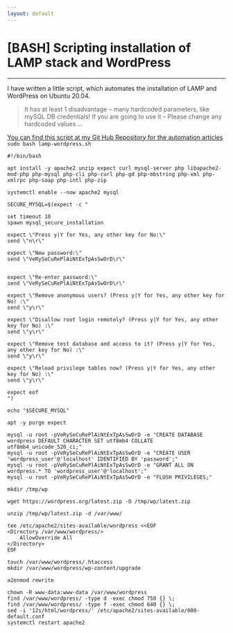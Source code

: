 ```yaml
---
layout: default
---
```


# [BASH] Scripting installation of LAMP stack and WordPress

* * *

I have written a little script, which automates the installation of LAMP and WordPress on Ubuntu 20.04.

> It has at least 1 disadvantage – many hardcoded parameters, like mySQL DB credentials!
> If you are going to use it – Please change any hardcoded values …

<a href="https://github.com/P4nd4233/automation" target="_blank"> You can find this script at my Git Hub Repository for the automation articles</a>
`sudo bash lamp-wordpress.sh`

```
#!/bin/bash

apt install -y apache2 unzip expect curl mysql-server php libapache2-mod-php php-mysql php-cli php-curl php-gd php-mbstring php-xml php-xmlrpc php-soap php-intl php-zip

systemctl enable --now apache2 mysql

SECURE_MYSQL=$(expect -c "

set timeout 10
spawn mysql_secure_installation

expect \"Press y|Y for Yes, any other key for No:\"
send \"n\r\"

expect \"New password:\"
send \"VeRySeCuRePlAiNtExTpAsSwOrD\r\"


expect \"Re-enter password:\"
send \"VeRySeCuRePlAiNtExTpAsSwOrD\r\"

expect \"Remove anonymous users? (Press y|Y for Yes, any other key for No) :\"
send \"y\r\"

expect \"Disallow root login remotely? (Press y|Y for Yes, any other key for No) :\"
send \"y\r\"

expect \"Remove test database and access to it? (Press y|Y for Yes, any other key for No) :\"
send \"y\r\"

expect \"Reload privilege tables now? (Press y|Y for Yes, any other key for No) :\"
send \"y\r\"

expect eof
")

echo "$SECURE_MYSQL"

apt -y purge expect

mysql -u root -pVeRySeCuRePlAiNtExTpAsSwOrD -e "CREATE DATABASE wordpress DEFAULT CHARACTER SET utf8mb4 COLLATE utf8mb4_unicode_520_ci;"
mysql -u root -pVeRySeCuRePlAiNtExTpAsSwOrD -e "CREATE USER 'wordpress_user'@'localhost' IDENTIFIED BY 'password';"
mysql -u root -pVeRySeCuRePlAiNtExTpAsSwOrD -e "GRANT ALL ON wordpress.* TO 'wordpress_user'@'localhost';"
mysql -u root -pVeRySeCuRePlAiNtExTpAsSwOrD -e "FLUSH PRIVILEGES;"

mkdir /tmp/wp

wget https://wordpress.org/latest.zip -O /tmp/wp/latest.zip

unzip /tmp/wp/latest.zip -d /var/www/

tee /etc/apache2/sites-available/wordpress <<EOF
<Directory /var/www/wordpress/>
	AllowOverride All
</Directory>
EOF

touch /var/www/wordpress/.htaccess
mkdir /var/www/wordpress/wp-content/upgrade

a2enmod rewrite

chown -R www-data:www-data /var/www/wordpress
find /var/www/wordpress/ -type d -exec chmod 750 {} \;
find /var/www/wordpress/ -type f -exec chmod 640 {} \;
sed -i '12s/html/wordpress/' /etc/apache2/sites-available/000-default.conf
systemctl restart apache2

```
